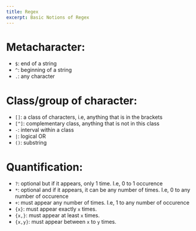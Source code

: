```yaml
---
title: Regex
excerpt: Basic Notions of Regex
---
```


# Metacharacter:

- `$`: end of a string
- `^`: beginning of a string
- `.`: any character

# Class/group of character:

- `[]`: a class of characters, i.e, anything that is in the brackets
- `[^]`: complementary class, anything that is not in this class
- `-`: interval within a class
- `|`: logical OR
- `()`: substring

# Quantification:

- `?`: optional but if it appears, only 1 time. I.e, 0 to 1 occurence
- `*`: optional and if it appears, it can be any number of times. I.e, 0 to any number of occurence
- `+`: must appear any number of times. I.e, 1 to any number of occurence
- `{x}`: must appear exactly `x` times.
- `{x,}`: must appear at least `x` times.
- `{x,y}`: must appear between `x` to `y` times.